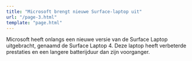 ```yaml
---
title: "Microsoft brengt nieuwe Surface-laptop uit"
url: "/page-3.html"
template: "page.html"
---
```


Microsoft heeft onlangs een nieuwe versie van de Surface Laptop uitgebracht, genaamd de Surface Laptop 4. Deze laptop heeft verbeterde prestaties en een langere batterijduur dan zijn voorganger.
